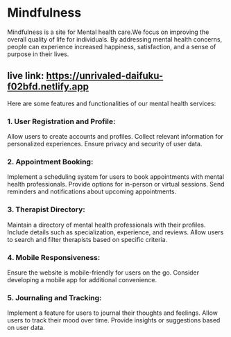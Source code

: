 #  Mindfulness 

Mindfulness is a site for Mental health care.We focus on improving the overall quality of life for individuals.
By addressing mental health concerns, people can experience increased happiness, satisfaction, and a sense of purpose in their lives.

## live link:  https://unrivaled-daifuku-f02bfd.netlify.app

Here are some features and functionalities of our mental health services:



### 1. User Registration and Profile:

Allow users to create accounts and profiles.
Collect relevant information for personalized experiences.
Ensure privacy and security of user data.

 
### 2. Appointment Booking:
Implement a scheduling system for users to book appointments with mental health professionals.
Provide options for in-person or virtual sessions.
Send reminders and notifications about upcoming appointments.

### 3. Therapist Directory:
Maintain a directory of mental health professionals with their profiles.
Include details such as specialization, experience, and reviews.
Allow users to search and filter therapists based on specific criteria.

### 4. Mobile Responsiveness:
Ensure the website is mobile-friendly for users on the go.
Consider developing a mobile app for additional convenience.

### 5. Journaling and Tracking:
Implement a feature for users to journal their thoughts and feelings.
Allow users to track their mood over time.
Provide insights or suggestions based on user data.
